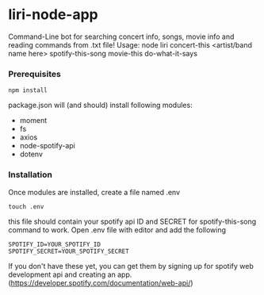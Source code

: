 # liri-node-app

Command-Line bot for searching concert info, songs, movie info and reading commands from .txt file!
Usage: node liri concert-this <artist/band name here>
                 spotify-this-song <song name here>
                 movie-this <movie name here>
                 do-what-it-says
### Prerequisites
```
npm install
```
package.json will (and should) install following modules:
- moment
- fs
- axios
- node-spotify-api
- dotenv

### Installation
Once modules are installed, create a file named .env 
```
touch .env
```
this file should contain your spotify api ID and SECRET for spotify-this-song command to work.
Open .env file with editor and add the following
```
SPOTIFY_ID=YOUR_SPOTIFY_ID
SPOTIFY_SECRET=YOUR_SPOTIFY_SECRET
```
If you don't have these yet, you can get them by signing up for spotify web development api and creating an app. (https://developer.spotify.com/documentation/web-api/)

